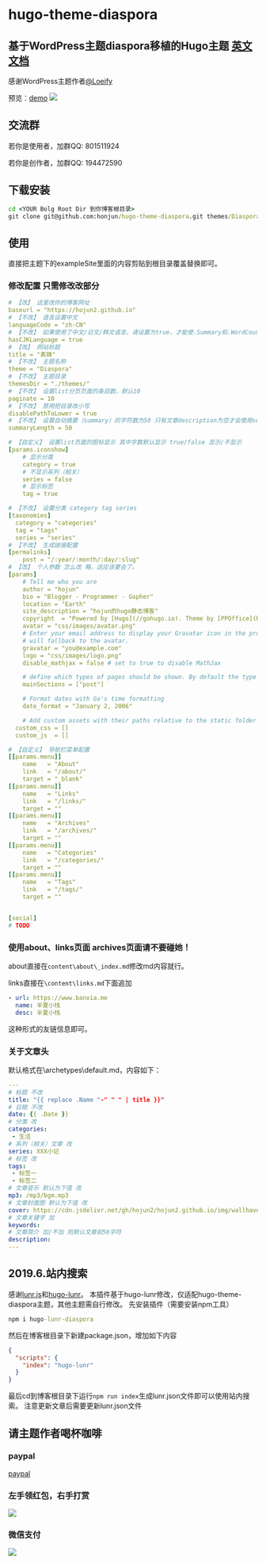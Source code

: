 # hugo-theme-diaspora
## 基于WordPress主题diaspora移植的Hugo主题 [英文文档](https://github.com/honjun/hugo-theme-diaspora/REAAME-zn.md)
感谢WordPress主题作者[@Loeify](https://github.com/LoeiFy/Diaspora)

预览：[demo](https://diaspora.hojun.cn/)
![](https://cdn.jsdelivr.net/gh/hojun2/hojun2.github.io/img/diaspora.jpg)

## 交流群
若你是使用者，加群QQ: 801511924

若你是创作者，加群QQ: 194472590

## 下载安装
```cmd
cd <YOUR Bolg Root Dir 到你博客根目录>
git clone git@github.com:honjun/hugo-theme-diaspora.git themes/Diaspora
```

## 使用

直接把主题下的exampleSite里面的内容剪贴到根目录覆盖替换即可。

### 修改配置 只需修改改部分
```yml
# 【改】 这里改你的博客网址
baseurl = "https://hojun2.github.io"
# 【不改】 语言设置中文 
languageCode = "zh-CN"
# 【不改】 如果使用了中文/日文/韩文语言。请设置为true，才能使.Summary和.WordCount正确执行
hasCJKLanguage = true
# 【改】 网站标题
title = "素锦"
# 【不改】 主题名称
theme = "Diaspora"
# 【不改】 主题目录
themesDir = "./themes/"
# 【不改】 设置list分页页面的条目数，默认10
paginate = 10
# 【不改】 禁用把目录改小写
disablePathToLower = true
# 【不改】 设置自动摘要（summary）的字符数为50 只有文章description为空才会使用summary自动获取文章前50字符为摘要。
summaryLength = 50

# 【自定义】 设置list页面的图标显示 其中字数默认显示 true/false 显示/不显示
[params.iconshow]
    # 显示分类
    category = true
    # 不显示系列（相关）
    series = false
    # 显示标签
    tag = true

# 【不改】 设置分类 category tag series
[taxonomies]
  category = "categories"
  tag = "tags"
  series = "series"
# 【不改】 生成链接配置
[permalinks]
    post = "/:year/:month/:day/:slug"
# 【改】 个人参数 怎么改 略，这应该要会了。
[params]
    # Tell me who you are
    author = "hojun"
    bio = "Blogger - Programmer - Gopher"
    location = "Earth"
    site_description = "hojun的hugo静态博客"
    copyright  = "Powered by [Hugo](//gohugo.io). Theme by [PPOffice](http://github.com/ppoffice)."
    avatar = "css/images/avatar.png"
    # Enter your email address to display your Gravatar icon in the profile. If not set the theme
    # will fallback to the avatar.
    gravatar = "you@example.com"
    logo = "css/images/logo.png"
    disable_mathjax = false # set to true to disable MathJax

    # define which types of pages should be shown. By default the type with the most regular pages
    mainSections = ["post"]

    # Format dates with Go's time formatting
    date_format = "January 2, 2006"

    # Add custom assets with their paths relative to the static folder
  custom_css = []
  custom_js  = []

# 【自定义】 导航栏菜单配置
[[params.menu]]
    name   = "About"
    link   = "/about/"
    target = "_blank"
[[params.menu]]
    name   = "Links"
    link   = "/links/"
    target = ""
[[params.menu]]
    name   = "Archives"
    link   = "/archives/"
    target = ""
[[params.menu]]
    name   = "Categories"
    link   = "/categories/"
    target = ""
[[params.menu]]
    name   = "Tags"
    link   = "/tags/"
    target = ""


[social]
# TODO
```

### 使用about、links页面 archives页面请不要碰她！

about直接在`content\about\_index.md`修改md内容就行。

links直接在`\content\links.md`下面追加
```yml
- url: https://www.banxia.me
  name: 半夏小栈
  desc: 半夏小栈
```
这种形式的友链信息即可。

### 关于文章头
默认格式在\archetypes\default.md，内容如下：

```yml
---
# 标题 不改
title: "{{ replace .Name "-" " " | title }}"
# 日期 不改
date: {{ .Date }}
# 分类 改
categories: 
 - 生活
# 系列（相关）文章 改
series: XXX小记
# 标签 改
tags: 
 - 标签一
 - 标签二
# 文章音乐 默认为下值 改
mp3: /mp3/bgm.mp3
# 文章封面图 默认为下值 改
cover: https://cdn.jsdelivr.net/gh/hojun2/hojun2.github.io/img/wallhaven-672007-2.jpg
# 文章关键字 加
keywords:
# 文章简介 加/不加 则默认文章前50字符
description: 
---
```

## 2019.6.站内搜索
感谢[lunr.js](https://github.com/olivernn/lunr.js)和[hugo-lunr](https://github.com/dgrigg/hugo-lunr)。
本插件基于hugo-lunr修改，仅适配hugo-theme-diaspora主题，其他主题需自行修改。
先安装插件（需要安装npm工具）
```cmd
npm i hugo-lunr-diaspora
```
然后在博客根目录下新建package.json，增加如下内容
```json
{
  "scripts": {
    "index": "hugo-lunr"
  }
}
```
最后cd到博客根目录下运行`npm run index`生成lunr.json文件即可以使用站内搜索。
注意更新文章后需要更新lunr.json文件

## 请主题作者喝杯咖啡
### paypal
[paypal](https://www.paypal.me/hojuncn)
### 左手领红包，右手打赏
![](https://cdn.jsdelivr.net/gh/honjun/cdn@1.8/img/custom/donate/AliPayQRsmall.jpg)
### 微信支付
![](https://cdn.jsdelivr.net/gh/honjun/cdn@1.8/img/custom/donate/WeChanSQsmall.jpg)